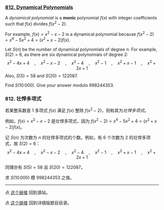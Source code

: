 ### [812. Dynamical Polynomials](https://projecteuler.net/problem=812)

A *dynamical polynomial* is a **monic** polynomial $f(x)$ with integer coefficients such that $f(x)$ divides $f(x^2-2)$.

For example, $f(x) = x^2 - x - 2$ is a dynamical polynomial because $f(x^2-2) = x^4-5x^2+4 = (x^2 + x -2)f(x)$.

Let $S(n)$ be the number of dynamical polynomials of degree $n$.
For example, $S(2)=6$, as there are six dynamical polynomials of degree 2:
$$
x^2-4x+4 \quad,\quad x^2-x-2 \quad,\quad x^2-4 \quad,\quad x^2-1 \quad,\quad x^2+x-1 \quad,\quad x^2+2x+1
$$
Also, $S(5)=58$ and $S(20)=122087$.

Find $S(10\,000)$. Give your answer modulo $998244353$.

### 812. 壮悍多项式

若某整系数首 1 多项式 $f(x)$ 满足 $f(x)$ 整除 $f(x^2-2)$，则称其为*壮悍多项式*。

例如，$f(x) = x^2 - x - 2$ 是壮悍多项式，因为 $f(x^2-2) = x^4-5x^2+4 = (x^2 + x -2)f(x)$。

记 $S(n)$ 为次数为 $n$ 的壮悍多项式的个数。例如，有 6 个次数为 2 的壮悍多项式，故 $S(2)=6$：
$$
x^2-4x+4 \quad,\quad x^2-x-2 \quad,\quad x^2-4 \quad,\quad x^2-1 \quad,\quad x^2+x-1 \quad,\quad x^2+2x+1
$$

同理亦有 $S(5)=58$ 且 $S(20)=122087$。

求 $S(10\,000)$ 模 $998244353$ 之值。

---

点 [这个链接](https://fsy-juruo.github.io/pe-chinese-translation/) 回到源站。

点 [这个链接](https://fsy-juruo.github.io/pe-chinese-translation/detailed_content_archives.html) 回到详细版题目目录。